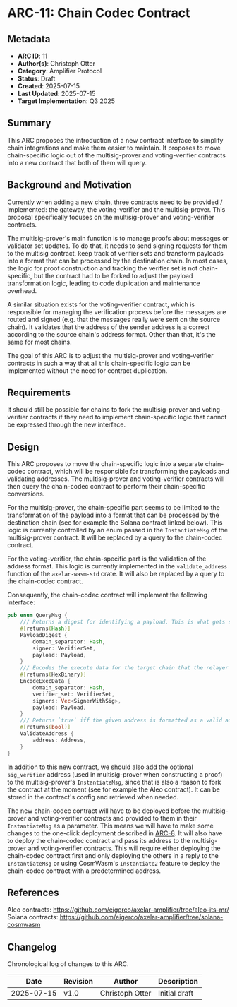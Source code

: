 # ARC-11: Chain Codec Contract

## Metadata

- **ARC ID**: 11
- **Author(s)**: Christoph Otter
- **Category**: Amplifier Protocol
- **Status**: Draft
- **Created**: 2025-07-15
- **Last Updated**: 2025-07-15
- **Target Implementation**: Q3 2025

## Summary

This ARC proposes the introduction of a new contract interface to simplify chain integrations and make them easier to maintain.
It proposes to move chain-specific logic out of the multisig-prover and voting-verifier contracts into a new contract that both of them will query.

## Background and Motivation

Currently when adding a new chain, three contracts need to be provided / implemented: the gateway, the voting-verifier and the multisig-prover. This proposal specifically focuses on the multisig-prover and voting-verifier contracts.

The multisig-prover's main function is to manage proofs about messages or validator set updates.
To do that, it needs to send signing requests for them to the multisig contract, keep track of verifier sets and transform payloads into a format that can be processed by the destination chain. In most cases, the logic for proof construction and tracking the verifier set is not chain-specific, but the contract had to be forked to adjust the payload transformation logic, leading to code duplication and maintenance overhead.

A similar situation exists for the voting-verifier contract, which is responsible for managing the verification process before the messages are routed and signed (e.g. that the messages really were sent on the source chain). It validates that the address of the sender address is a correct according to the source chain's address format. Other than that, it's the same for most chains.

The goal of this ARC is to adjust the multisig-prover and voting-verifier contracts in such a way that all this chain-specific logic can be implemented without the need for contract duplication.

## Requirements

It should still be possible for chains to fork the multisig-prover and voting-verifier contracts if they need to implement chain-specific logic that cannot be expressed through the new interface.

## Design

This ARC proposes to move the chain-specific logic into a separate chain-codec contract, which will be responsible for transforming the payloads and validating addresses. The multisig-prover and voting-verifier contracts will then query the chain-codec contract to perform their chain-specific conversions.

For the multisig-prover, the chain-specific part seems to be limited to the transformation of the payload into a format that can be processed by the destination chain (see for example the Solana contract linked below). This logic is currently controlled by an enum passed in the `InstantiateMsg` of the multisig-prover contract.
It will be replaced by a query to the chain-codec contract.

For the voting-verifier, the chain-specific part is the validation of the address format. This logic is currently implemented in the `validate_address` function of the `axelar-wasm-std` crate. It will also be replaced by a query to the chain-codec contract.

Consequently, the chain-codec contract will implement the following interface:

```rust
pub enum QueryMsg {
	/// Returns a digest for identifying a payload. This is what gets signed by the verifiers.
	#[returns(Hash)]
	PayloadDigest {
	    domain_separator: Hash,
		signer: VerifierSet,
		payload: Payload,
	}
	/// Encodes the execute data for the target chain that the relayer will submit.
	#[returns(HexBinary)]
	EncodeExecData {
	    domain_separator: Hash,
		verifier_set: VerifierSet,
		signers: Vec<SignerWithSig>,
		payload: Payload,
	}
	/// Returns `true` iff the given address is formatted as a valid address on the chain.
    #[returns(bool)]
	ValidateAddress {
		address: Address,
	}
}
```

In addition to this new contract, we should also add the optional `sig_verifier` address (used in multisig-prover when constructing a proof) to the multisig-prover's `InstantiateMsg`, since that is also a reason to fork the contract at the moment (see for example the Aleo contract). It can be stored in the contract's config and retrieved when needed.

The new chain-codec contract will have to be deployed before the multisig-prover and voting-verifier contracts and provided to them in their `InstantiateMsg` as a parameter. This means we will have to make some changes to the one-click deployment described in [ARC-8](./ARC-8.md). It will also have to deploy the chain-codec contract and pass its address to the multisig-prover and voting-verifier contracts.
This will require either deploying the chain-codec contract first and only deploying the others in a reply to the `InstantiateMsg` or using CosmWasm's `Instantiate2` feature to deploy the chain-codec contract with a predetermined address.

## References

Aleo contracts: https://github.com/eigerco/axelar-amplifier/tree/aleo-its-mr/
Solana contracts: https://github.com/eigerco/axelar-amplifier/tree/solana-cosmwasm

## Changelog

Chronological log of changes to this ARC.

|  Date  | Revision  | Author |  Description  |
|--------|-----------|--------|---------------|
| 2025-07-15 | v1.0 | Christoph Otter | Initial draft |

